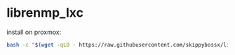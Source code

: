 # librenmp_lxc

install on proxmox:
```bash
bash -c "$(wget -qLO - https://raw.githubusercontent.com/skippybossx/librenmp_lxc/refs/heads/main/librenms.sh)"
